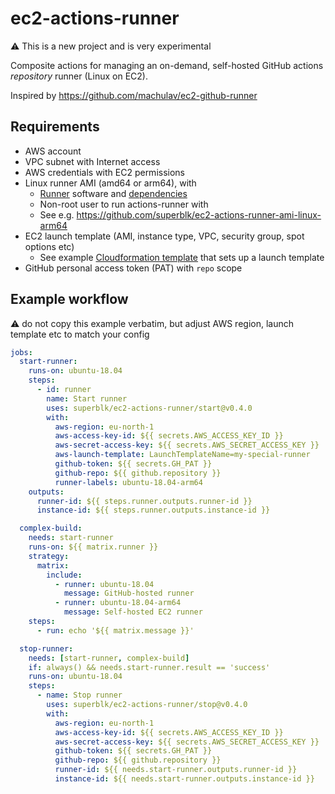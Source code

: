# ec2-actions-runner

⚠️ This is a new project and is very experimental

Composite actions for managing an on-demand, self-hosted GitHub actions _repository_ runner (Linux on EC2).

Inspired by <https://github.com/machulav/ec2-github-runner>

## Requirements

- AWS account
- VPC subnet with Internet access
- AWS credentials with EC2 permissions
- Linux runner AMI (amd64 or arm64), with
  - [Runner](https://github.com/actions/runner) software and [dependencies](https://github.com/actions/runner/blob/main/docs/start/envlinux.md)
  - Non-root user to run actions-runner with
  - See e.g. <https://github.com/superblk/ec2-actions-runner-ami-linux-arm64>
- EC2 launch template (AMI, instance type, VPC, security group, spot options etc)
  - See example [Cloudformation template](https://gist.github.com/jpalomaki/003c4d173a856cf64c6d35f8869a2de8) that sets up a launch template
- GitHub personal access token (PAT) with `repo` scope

## Example workflow

:warning: do not copy this example verbatim, but adjust AWS region, launch template etc to match your config

```yaml
jobs:
  start-runner:
    runs-on: ubuntu-18.04
    steps:
      - id: runner
        name: Start runner
        uses: superblk/ec2-actions-runner/start@v0.4.0
        with:
          aws-region: eu-north-1
          aws-access-key-id: ${{ secrets.AWS_ACCESS_KEY_ID }}
          aws-secret-access-key: ${{ secrets.AWS_SECRET_ACCESS_KEY }}
          aws-launch-template: LaunchTemplateName=my-special-runner
          github-token: ${{ secrets.GH_PAT }}
          github-repo: ${{ github.repository }}
          runner-labels: ubuntu-18.04-arm64
    outputs:
      runner-id: ${{ steps.runner.outputs.runner-id }}
      instance-id: ${{ steps.runner.outputs.instance-id }}

  complex-build:
    needs: start-runner
    runs-on: ${{ matrix.runner }}
    strategy:
      matrix:
        include:
          - runner: ubuntu-18.04
            message: GitHub-hosted runner
          - runner: ubuntu-18.04-arm64
            message: Self-hosted EC2 runner
    steps:
      - run: echo '${{ matrix.message }}'

  stop-runner:
    needs: [start-runner, complex-build]
    if: always() && needs.start-runner.result == 'success'
    runs-on: ubuntu-18.04
    steps:
      - name: Stop runner
        uses: superblk/ec2-actions-runner/stop@v0.4.0
        with:
          aws-region: eu-north-1
          aws-access-key-id: ${{ secrets.AWS_ACCESS_KEY_ID }}
          aws-secret-access-key: ${{ secrets.AWS_SECRET_ACCESS_KEY }}
          github-token: ${{ secrets.GH_PAT }}
          github-repo: ${{ github.repository }}
          runner-id: ${{ needs.start-runner.outputs.runner-id }}
          instance-id: ${{ needs.start-runner.outputs.instance-id }}
```
